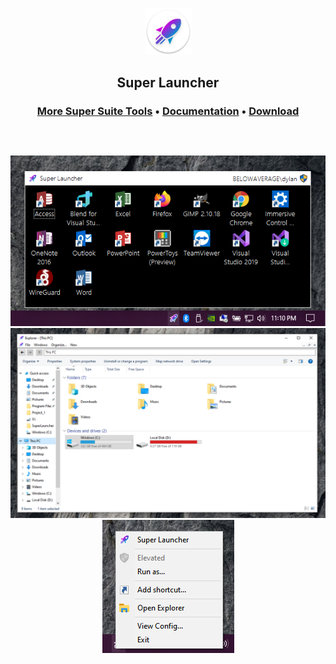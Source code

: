 <p align="center">
   <img src="https://raw.githubusercontent.com/belowaverage-org/Wiki/master/assets/software/supersuite/superlauncher/logo.svg" width="75">
</p>
<h2 align="center">Super Launcher</h2>
<h3 align="center"><a href="https://belowaverage.org/software/supersuite">More Super Suite Tools</a> &bull; <a href="https://wiki.belowaverage.org/software/supersuite/superlauncher">Documentation</a> &bull; <a href="https://github.com/belowaverage-org/SuperLauncher/releases">Download</a></h3>
<h2></h2>
<br>
<p align="center">
  <img src="https://raw.githubusercontent.com/belowaverage-org/Wiki/master/assets/software/supersuite/superlauncher/superlaunchermain.png">
  <img src="https://raw.githubusercontent.com/belowaverage-org/Wiki/master/assets/software/supersuite/superlauncher/superlaunchersplorer.png">
  <img src="https://raw.githubusercontent.com/belowaverage-org/Wiki/master/assets/software/supersuite/superlauncher/superlaunchercontext.png">
</p>
